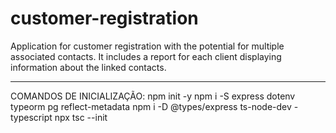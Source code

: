 # customer-registration
Application for customer registration with the potential for multiple associated contacts. It includes a report for each client displaying information about the linked contacts.


------------

COMANDOS DE INICIALIZAÇÃO:
npm init -y
npm i -S express dotenv typeorm pg reflect-metadata
npm i -D @types/express ts-node-dev - typescript
npx tsc --init
